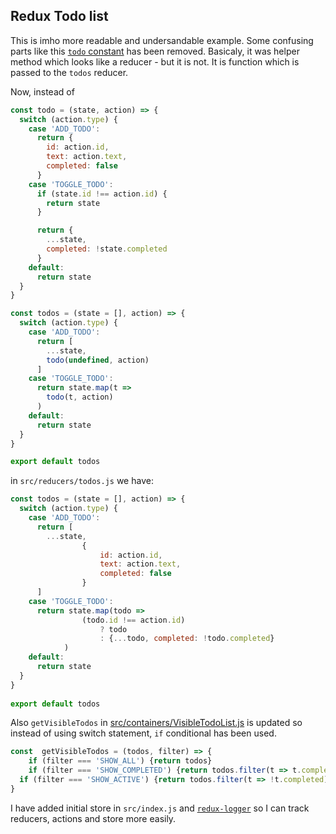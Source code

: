 ## Redux Todo list

This is imho more readable and undersandable example. Some confusing parts like this [`todo` constant](https://github.com/reactjs/redux/blob/master/examples/todos/src/reducers/todos.js#L1-L21) has been removed. Basicaly, it was helper method which looks like a reducer - but it is not. It is function which is passed to the `todos` reducer.

Now, instead of
```js
const todo = (state, action) => {
  switch (action.type) {
    case 'ADD_TODO':
      return {
        id: action.id,
        text: action.text,
        completed: false
      }
    case 'TOGGLE_TODO':
      if (state.id !== action.id) {
        return state
      }

      return {
        ...state,
        completed: !state.completed
      }
    default:
      return state
  }
}

const todos = (state = [], action) => {
  switch (action.type) {
    case 'ADD_TODO':
      return [
        ...state,
        todo(undefined, action)
      ]
    case 'TOGGLE_TODO':
      return state.map(t =>
        todo(t, action)
      )
    default:
      return state
  }
}

export default todos

```
in `src/reducers/todos.js` we have:

```js
const todos = (state = [], action) => {
  switch (action.type) {
    case 'ADD_TODO':
      return [
        ...state,
				{
					id: action.id,
					text: action.text,
					completed: false
				}
      ]
    case 'TOGGLE_TODO':
      return state.map(todo => 
				(todo.id !== action.id) 
					? todo 
					: {...todo, completed: !todo.completed}
			)
    default:
      return state
  }
}
 
export default todos

```
Also `getVisibleTodos` in [src/containers/VisibleTodoList.js](https://github.com/reactjs/redux/blob/master/examples/todos/src/containers/VisibleTodoList.js#L5-L16) is updated so instead of using switch statement, `if` conditional has been used.
```js
const  getVisibleTodos = (todos, filter) => {
	if (filter === 'SHOW_ALL') {return todos} 
	if (filter === 'SHOW_COMPLETED') {return todos.filter(t => t.completed)} 
  if (filter === 'SHOW_ACTIVE') {return todos.filter(t => !t.completed)}
}

```


I have added initial store in `src/index.js` and [`redux-logger`](https://github.com/evgenyrodionov/redux-logger) so I can track reducers, actions and store more easily.
